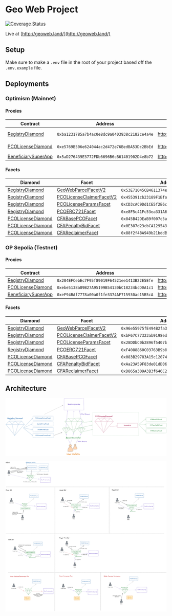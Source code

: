 # Geo Web Project

[![Coverage Status](https://coveralls.io/repos/github/Geo-Web-Project/core-contracts/badge.svg?branch=main)](https://coveralls.io/github/Geo-Web-Project/core-contracts?branch=main)

Live at [http://geoweb.land/](http://geoweb.land/)

## Setup

Make sure to make a `.env` file in the root of your project based off the `.env.example` file.

## Deployments

### Optimism (Mainnet)

#### Proxies

| Contract                                                               | Address                                      | Etherscan                                                                           | Louper                                                                                 |
| ---------------------------------------------------------------------- | -------------------------------------------- | ----------------------------------------------------------------------------------- | -------------------------------------------------------------------------------------- |
| [RegistryDiamond](./contracts/registry)                                | `0xba1231785a7b4ac0e8dc9a0403938c2182ce4a4e` | https://optimistic.etherscan.io//address/0xba1231785a7b4ac0e8dc9a0403938c2182ce4a4e | https://louper.dev/diamond/0xba1231785a7b4ac0e8dc9a0403938c2182ce4a4e?network=optimism |
| [PCOLicenseDiamond](./contracts/pco-license)                           | `0xe5769B506e624044ac2d472e76BedBA53Dc2BbEd` | https://optimistic.etherscan.io/address/0xe5769B506e624044ac2d472e76BedBA53Dc2BbEd  | https://louper.dev/diamond/0xe5769B506e624044ac2d472e76BedBA53Dc2BbEd?network=optimism |
| [BeneficiarySuperApp](./contracts/beneficiary/BeneficiarySuperApp.sol) | `0x5aD276439E3772FDb6696B6cB61401902D4e8b72` | https://optimistic.etherscan.io/address/0x5aD276439E3772FDb6696B6cB61401902D4e8b72  |                                                                                        |

#### Facets

| Diamond                                      | Facet                                                                              | Address                                      | Etherscan                                                                           |
| -------------------------------------------- | ---------------------------------------------------------------------------------- | -------------------------------------------- | ----------------------------------------------------------------------------------- |
| [RegistryDiamond](./contracts/registry)      | [GeoWebParcelFacetV2](./contracts/registry/facets/GeoWebParcelFacet.sol)           | `0x53E71045CB4611374e3B28C1A996d25A4397FE45` | https://optimistic.etherscan.io//address/0x53E71045CB4611374e3B28C1A996d25A4397FE45 |
| [RegistryDiamond](./contracts/registry)      | [PCOLicenseClaimerFacetV2](./contracts/registry/facets/PCOLicenseClaimerFacet.sol) | `0x455391cb23189F1Bfaae1Bf2de62718baf33d409` | https://optimistic.etherscan.io//address/0x455391cb23189F1Bfaae1Bf2de62718baf33d409 |
| [RegistryDiamond](./contracts/registry)      | [PCOLicenseParamsFacet](./contracts/registry/facets/PCOLicenseParamsFacet.sol)     | `0xCD3cAC9Dd1CE5f2E6cBff6De7a5f4cCB6f8207dd` | https://optimistic.etherscan.io//address/0xCD3cAC9Dd1CE5f2E6cBff6De7a5f4cCB6f8207dd |
| [RegistryDiamond](./contracts/registry)      | [PCOERC721Facet](./contracts/registry/facets/PCOERC721Facet.sol)                   | `0xe8F5c41Fc53ea331A68E45Cdb0ee2f8849EDcaA0` | https://optimistic.etherscan.io//address/0xe8F5c41Fc53ea331A68E45Cdb0ee2f8849EDcaA0 |
| [PCOLicenseDiamond](./contracts/pco-license) | [CFABasePCOFacet](./contracts/pco-license/facets/CFABasePCOFacet.sol)              | `0x845B42DEaB9f007c5a7429606CD01596ead9f77B` | https://optimistic.etherscan.io//address/0x845B42DEaB9f007c5a7429606CD01596ead9f77B |
| [PCOLicenseDiamond](./contracts/pco-license) | [CFAPenaltyBidFacet](./contracts/pco-license/facets/CFAPenaltyBidFacet.sol)        | `0x0E387d23cbCA12954971c44fb22C071dE382fBa6` | https://optimistic.etherscan.io//address/0x0E387d23cbCA12954971c44fb22C071dE382fBa6 |
| [PCOLicenseDiamond](./contracts/pco-license) | [CFAReclaimerFacet](./contracts/pco-license/facets/CFAReclaimerFacet.sol)          | `0x88f2f48A949b21bddB00Fe735ebba79b42f8E261` | https://optimistic.etherscan.io//address/0x88f2f48A949b21bddB00Fe735ebba79b42f8E261 |

### OP Sepolia (Testnet)

#### Proxies

| Contract                                                               | Address                                      | Etherscan                                                                       |
| ---------------------------------------------------------------------- | -------------------------------------------- | ------------------------------------------------------------------------------- |
| [RegistryDiamond](./contracts/registry)                                | `0x204EFCebEc7F95f89019F64521ee1413B22E5Efe` | https://sepolia.etherscan.io/address/0x204EFCebEc7F95f89019F64521ee1413B22E5Efe |
| [PCOLicenseDiamond](./contracts/pco-license)                           | `0xebe5138a89B27A95199B54130bC18234bcD0A1c1` | https://sepolia.etherscan.io/address/0xebe5138a89B27A95199B54130bC18234bcD0A1c1 |
| [BeneficiarySuperApp](./contracts/beneficiary/BeneficiarySuperApp.sol) | `0xeF94BAf7778a00a0f1fe3374AF715930ac15B5cA` | https://sepolia.etherscan.io/address/0xeF94BAf7778a00a0f1fe3374AF715930ac15B5cA |

#### Facets

| Diamond                                      | Facet                                                                              | Address                                      | Etherscan                                                                       |
| -------------------------------------------- | ---------------------------------------------------------------------------------- | -------------------------------------------- | ------------------------------------------------------------------------------- |
| [RegistryDiamond](./contracts/registry)      | [GeoWebParcelFacetV2](./contracts/registry/facets/GeoWebParcelFacet.sol)           | `0x96e55975fE494B2fa35e45D864f22224cb8DEA37` | https://sepolia.etherscan.io/address/0x96e55975fE494B2fa35e45D864f22224cb8DEA37 |
| [RegistryDiamond](./contracts/registry)      | [PCOLicenseClaimerFacetV2](./contracts/registry/facets/PCOLicenseClaimerFacet.sol) | `0xbF67C77323ab9198ed3c5631Eb95086fb1F9585E` | https://sepolia.etherscan.io/address/0xbF67C77323ab9198ed3c5631Eb95086fb1F9585E |
| [RegistryDiamond](./contracts/registry)      | [PCOLicenseParamsFacet](./contracts/registry/facets/PCOLicenseParamsFacet.sol)     | `0x28DDbC0b2896f5407b238A36764676218ac3775E` | https://sepolia.etherscan.io/address/0x28DDbC0b2896f5407b238A36764676218ac3775E |
| [RegistryDiamond](./contracts/registry)      | [PCOERC721Facet](./contracts/registry/facets/PCOERC721Facet.sol)                   | `0xF4088860C03763B9b0B6e5C80D07530dE225D66f` | https://sepolia.etherscan.io/address/0xF4088860C03763B9b0B6e5C80D07530dE225D66f |
| [PCOLicenseDiamond](./contracts/pco-license) | [CFABasePCOFacet](./contracts/pco-license/facets/CFABasePCOFacet.sol)              | `0x083B29783A15c1207428D9A382Eaa7557D0E6A82` | https://sepolia.etherscan.io/address/0x083B29783A15c1207428D9A382Eaa7557D0E6A82 |
| [PCOLicenseDiamond](./contracts/pco-license) | [CFAPenaltyBidFacet](./contracts/pco-license/facets/CFAPenaltyBidFacet.sol)        | `0xAa23A59F83de01dD06D7E125cd2acB911147A06F` | https://sepolia.etherscan.io/address/0xAa23A59F83de01dD06D7E125cd2acB911147A06F |
| [PCOLicenseDiamond](./contracts/pco-license) | [CFAReclaimerFacet](./contracts/pco-license/facets/CFAReclaimerFacet.sol)          | `0xD865a309A3B3f646C21426DF127EBa272410D8b9` | https://sepolia.etherscan.io/address/0xD865a309A3B3f646C21426DF127EBa272410D8b9 |

## Architecture

![](./docs/architecture.png)

![](./docs/actions.png)
